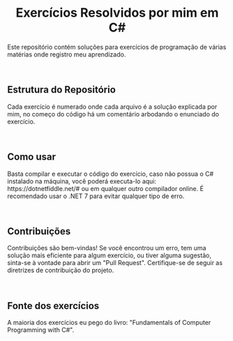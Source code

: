 <h1 align="center">Exercícios Resolvidos por mim em C#</h1>
<p>Este repositório contém soluções para exercícios de programação de várias matérias onde registro meu aprendizado.</p>
<br>
<h2>Estrutura do Repositório</h2>
<p>Cada exercício é numerado onde cada arquivo é a solução explicada por mim, no começo do código há um comentário arbodando o enunciado do exercício.</p>
<br>
<h2>Como usar</h2>
<p>Basta compilar e executar o código do exercício, caso não possua o C# instalado na máquina, você poderá executa-lo aqui: <a>https://dotnetfiddle.net/#</a> ou em qualquer outro compilador online. É recomendado usar o .NET 7 para evitar qualquer tipo de erro.</p>
<br>
<h2>Contribuições</h2>
<p>Contribuições são bem-vindas! Se você encontrou um erro, tem uma solução mais eficiente para algum exercício, ou tiver alguma sugestão, sinta-se à vontade para abrir um "Pull Request". Certifique-se de seguir as diretrizes de contribuição do projeto.</p>
<br>
<h2>Fonte dos exercícios</h2>
<p>A maioria dos exercícios eu pego do livro: "Fundamentals of Computer Programming with C#".</p>

